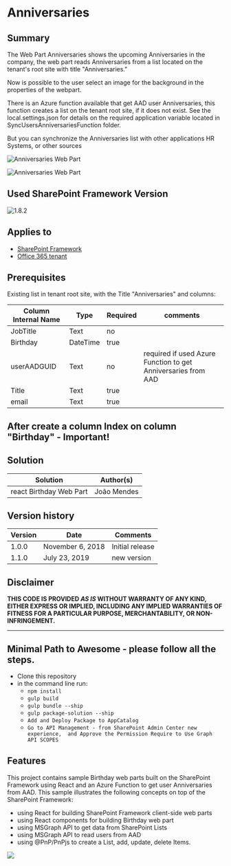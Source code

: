 # Anniversaries

## Summary
The Web Part Anniversaries shows the upcoming Anniversaries in the company, the web part reads Anniversaries from a list located on the tenant's root site with title "Anniversaries."

Now is possible to the user select an image for the background in the properties of the webpart.


There is an Azure function available that get AAD user Anniversaries, this function creates a list on the tenant root site, if it does not exist.
See the local.settings.json for details on the required application variable located in SyncUsersAnniversariesFunction folder.

But you can synchronize the Anniversaries list with other applications HR Systems, or other sources

![Anniversaries Web Part](./assets/Anniversaries.gif)

![Anniversaries Web Part](./assets/Anniversaries.png)


## Used SharePoint Framework Version 
![1.8.2](https://img.shields.io/badge/version-1.8.2-green.svg)

## Applies to

* [SharePoint Framework](https://docs.microsoft.com/sharepoint/dev/spfx/sharepoint-framework-overview)
* [Office 365 tenant](https://docs.microsoft.com/sharepoint/dev/spfx/set-up-your-development-environment)


## Prerequisites
 
Existing list in tenant root site, with the Title "Anniversaries"  and columns:

Column Internal Name|Type|Required| comments
--------------------|----|--------|----------
JobTitle| Text| no|
Birthday| DateTime | true|
userAADGUID| Text| no | required if used Azure Function to get Anniversaries from AAD
Title| Text| true
email| Text| true

## After create a column Index on column "Birthday" - Important!

## Solution

Solution|Author(s)
--------|---------
react Birthday Web Part|João Mendes

## Version history

Version|Date|Comments
-------|----|--------
1.0.0|November 6, 2018|Initial release
1.1.0|July 23, 2019 | new version

## Disclaimer
**THIS CODE IS PROVIDED *AS IS* WITHOUT WARRANTY OF ANY KIND, EITHER EXPRESS OR IMPLIED, INCLUDING ANY IMPLIED WARRANTIES OF FITNESS FOR A PARTICULAR PURPOSE, MERCHANTABILITY, OR NON-INFRINGEMENT.**

---

## Minimal Path to Awesome - please follow all the steps.

- Clone this repository
- in the command line run:
  - `npm install`
  - `gulp build`
  - `gulp bundle --ship`
  - `gulp package-solution --ship`
  - `Add and Deploy Package to AppCatalog `
  - `Go to API Management - from SharePoint Admin Center new experience,  and Approve the Permission Require to Use Graph API SCOPES`

 

## Features
This project contains sample Birthday web parts built on the SharePoint Framework using React
and an Azure Function to get user Anniversaries from AAD.
This sample illustrates the following concepts on top of the SharePoint Framework:
- using React for building SharePoint Framework client-side web parts
- using React components for building Birthday web part
- using MSGraph API to get data from SharePoint Lists 
- using MSGraph API to read users from AAD
- using @PnP/PnPjs to create a List, add, update, delete Items.
 

<img src="https://telemetry.sharepointpnp.com/sp-dev-fx-webparts/samples/react-Anniversaries" />

